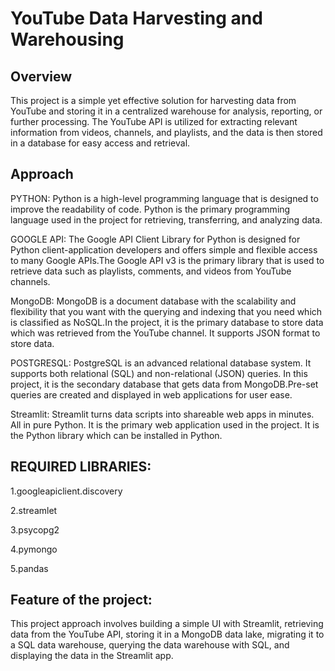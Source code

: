 # YouTube Data Harvesting and Warehousing

## Overview

This project is a simple yet effective solution for harvesting data from YouTube and storing it in a centralized warehouse for analysis, reporting, or further processing. The YouTube API is utilized for extracting relevant information from videos, channels, and playlists, and the data is then stored in a database for easy access and retrieval.

## Approach

PYTHON: Python is a high-level programming language that is designed to improve the readability of code. Python is the primary programming language used in the project for retrieving, transferring, and analyzing data.

GOOGLE API: The Google API Client Library for Python is designed for Python client-application developers and offers simple and flexible access to many Google APIs.The Google API v3 is the primary library that is used to retrieve data such as playlists, comments, and videos from YouTube channels.

MongoDB: MongoDB is a document database with the scalability and flexibility that you want with the querying and indexing that you need which is classified as NoSQL.In the project, it is the primary database to store data which was retrieved from the YouTube channel. It supports JSON format to store data.

POSTGRESQL: PostgreSQL is an advanced relational database system. It supports both relational (SQL) and non-relational (JSON) queries. In this project, it is the secondary database that gets data from MongoDB.Pre-set queries are created and displayed in web applications for user ease.

Streamlit: Streamlit turns data scripts into shareable web apps in minutes. All in pure Python. It is the primary web application used in the project. It is the Python library which can be installed in Python.

## REQUIRED LIBRARIES:

1.googleapiclient.discovery

2.streamlet

3.psycopg2

4.pymongo

5.pandas

## Feature of the project:

This project approach involves building a simple UI with Streamlit, retrieving data from the YouTube API, storing it in a MongoDB data lake, migrating it to a SQL data warehouse, querying the data warehouse with SQL, and displaying the data in the Streamlit app.

